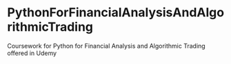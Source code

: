 # PythonForFinancialAnalysisAndAlgorithmicTrading
Coursework for Python for Financial Analysis and Algorithmic Trading offered in Udemy
